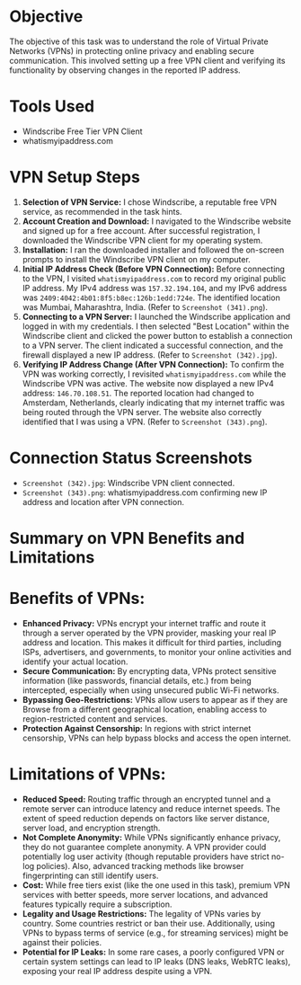 # Objective

The objective of this task was to understand the role of Virtual Private Networks (VPNs) in protecting online privacy and enabling secure communication. This involved setting up a free VPN client and verifying its functionality by observing changes in the reported IP address.

# Tools Used

* Windscribe Free Tier VPN Client
* whatismyipaddress.com

# VPN Setup Steps

1.  **Selection of VPN Service:** I chose Windscribe, a reputable free VPN service, as recommended in the task hints.
2.  **Account Creation and Download:** I navigated to the Windscribe website and signed up for a free account. After successful registration, I downloaded the Windscribe VPN client for my operating system.
3.  **Installation:** I ran the downloaded installer and followed the on-screen prompts to install the Windscribe VPN client on my computer.
4.  **Initial IP Address Check (Before VPN Connection):** Before connecting to the VPN, I visited `whatismyipaddress.com` to record my original public IP address. My IPv4 address was `157.32.194.104`, and my IPv6 address was `2409:4042:4b01:8f5:b8ec:126b:1edd:724e`. The identified location was Mumbai, Maharashtra, India. (Refer to `Screenshot (341).png`).
5.  **Connecting to a VPN Server:** I launched the Windscribe application and logged in with my credentials. I then selected "Best Location" within the Windscribe client and clicked the power button to establish a connection to a VPN server. The client indicated a successful connection, and the firewall displayed a new IP address. (Refer to `Screenshot (342).jpg`).
6.  **Verifying IP Address Change (After VPN Connection):** To confirm the VPN was working correctly, I revisited `whatismyipaddress.com` while the Windscribe VPN was active. The website now displayed a new IPv4 address: `146.70.108.51`. The reported location had changed to Amsterdam, Netherlands, clearly indicating that my internet traffic was being routed through the VPN server. The website also correctly identified that I was using a VPN. (Refer to `Screenshot (343).png`).

# Connection Status Screenshots

* `Screenshot (342).jpg`: Windscribe VPN client connected.
* `Screenshot (343).png`: whatismyipaddress.com confirming new IP address and location after VPN connection.

# Summary on VPN Benefits and Limitations

# Benefits of VPNs:

* **Enhanced Privacy:** VPNs encrypt your internet traffic and route it through a server operated by the VPN provider, masking your real IP address and location. This makes it difficult for third parties, including ISPs, advertisers, and governments, to monitor your online activities and identify your actual location.
* **Secure Communication:** By encrypting data, VPNs protect sensitive information (like passwords, financial details, etc.) from being intercepted, especially when using unsecured public Wi-Fi networks.
* **Bypassing Geo-Restrictions:** VPNs allow users to appear as if they are Browse from a different geographical location, enabling access to region-restricted content and services.
* **Protection Against Censorship:** In regions with strict internet censorship, VPNs can help bypass blocks and access the open internet.

# Limitations of VPNs:

* **Reduced Speed:** Routing traffic through an encrypted tunnel and a remote server can introduce latency and reduce internet speeds. The extent of speed reduction depends on factors like server distance, server load, and encryption strength.
* **Not Complete Anonymity:** While VPNs significantly enhance privacy, they do not guarantee complete anonymity. A VPN provider could potentially log user activity (though reputable providers have strict no-log policies). Also, advanced tracking methods like browser fingerprinting can still identify users.
* **Cost:** While free tiers exist (like the one used in this task), premium VPN services with better speeds, more server locations, and advanced features typically require a subscription.
* **Legality and Usage Restrictions:** The legality of VPNs varies by country. Some countries restrict or ban their use. Additionally, using VPNs to bypass terms of service (e.g., for streaming services) might be against their policies.
* **Potential for IP Leaks:** In some rare cases, a poorly configured VPN or certain system settings can lead to IP leaks (DNS leaks, WebRTC leaks), exposing your real IP address despite using a VPN.
